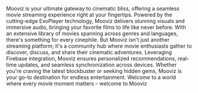 Mooviz is your ultimate gateway to cinematic bliss, offering a seamless movie streaming experience right at your fingertips. Powered by the cutting-edge ExoPlayer technology, Mooviz delivers stunning visuals and immersive audio, bringing your favorite films to life like never before. With an extensive library of movies spanning across genres and languages, there's something for every cinephile. But Mooviz isn't just another streaming platform; it's a community hub where movie enthusiasts gather to discover, discuss, and share their cinematic adventures. Leveraging Firebase integration, Mooviz ensures personalized recommendations, real-time updates, and seamless synchronization across devices. Whether you're craving the latest blockbuster or seeking hidden gems, Mooviz is your go-to destination for endless entertainment. Welcome to a world where every movie moment matters – welcome to Mooviz
